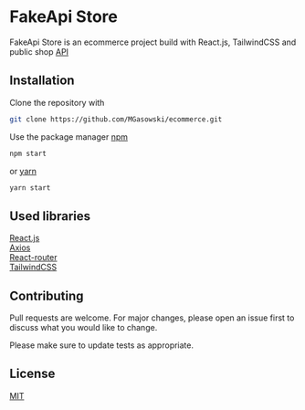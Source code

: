 # FakeApi Store

FakeApi Store is an ecommerce project build with React.js, TailwindCSS and public shop [API](https://fakestoreapi.com/)

## Installation

Clone the repository with

```bash
git clone https://github.com/MGasowski/ecommerce.git
```

Use the package manager [npm](https://www.npmjs.com/)

```bash
npm start
```

or [yarn](https://yarnpkg.com/)

```bash
yarn start
```

## Used libraries

[React.js](https://reactjs.org/)\
[Axios](https://github.com/axios/axios)\
[React-router](https://reactrouter.com/)\
[TailwindCSS](https://tailwindcss.com/)

## Contributing

Pull requests are welcome. For major changes, please open an issue first to discuss what you would like to change.

Please make sure to update tests as appropriate.

## License

[MIT](https://choosealicense.com/licenses/mit/)
